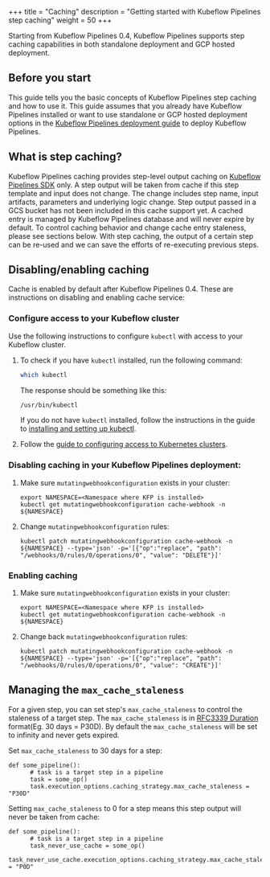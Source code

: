 +++
title = "Caching"
description = "Getting started with Kubeflow Pipelines step caching"
weight = 50
+++

Starting from Kubeflow Pipelines 0.4, Kubeflow Pipelines supports step caching capabilities in both standalone deployment and GCP hosted deployment.

## Before you start

This guide tells you the basic concepts of Kubeflow Pipelines step caching and how to use it. This guide assumes that you already have Kubeflow Pipelines installed or want to use standalone or GCP hosted deployment options in the [Kubeflow Pipelines deployment 
guide](/docs/pipelines/installation/) to deploy Kubeflow Pipelines.

## What is step caching?

Kubeflow Pipelines caching provides step-level output caching on [Kubeflow Pipelines SDK](/docs/pipelines/sdk) only. A step output will be taken from cache if this step template and input does not change. The change includes step name, input artifacts, parameters and underlying logic change. Step output passed in a GCS bucket has not been included in this cache support yet. A cached entry is managed by Kubeflow Pipelines database and will never expire by default. To control caching behavior and change cache entry staleness, please see sections below. With step caching, the output of a certain step can be re-used and we can save the efforts of re-executing previous steps.  

## Disabling/enabling caching

Cache is enabled by default after Kubeflow Pipelines 0.4. These are instructions on disabling and enabling cache service:

### Configure access to your Kubeflow cluster

Use the following instructions to configure `kubectl` with access to your
Kubeflow cluster. 

1.  To check if you have `kubectl` installed, run the following command:

    ```bash
    which kubectl
    ```

    The response should be something like this:

    ```bash
    /usr/bin/kubectl
    ```

    If you do not have `kubectl` installed, follow the instructions in the
    guide to [installing and setting up kubectl][kubectl-install].

2.  Follow the [guide to configuring access to Kubernetes
    clusters][kubectl-access]. 

### Disabling caching in your Kubeflow Pipelines deployment:

1. Make sure `mutatingwebhookconfiguration` exists in your cluster:

    ```
    export NAMESPACE=<Namespace where KFP is installed>
    kubectl get mutatingwebhookconfiguration cache-webhook -n ${NAMESPACE}
    ```
2. Change `mutatingwebhookconfiguration` rules:

    ```
    kubectl patch mutatingwebhookconfiguration cache-webhook -n ${NAMESPACE} --type='json' -p='[{"op":"replace", "path": "/webhooks/0/rules/0/operations/0", "value": "DELETE"}]'
    ```

### Enabling caching

1. Make sure `mutatingwebhookconfiguration` exists in your cluster:

    ```
    export NAMESPACE=<Namespace where KFP is installed>
    kubectl get mutatingwebhookconfiguration cache-webhook -n ${NAMESPACE}
    ```
2. Change back `mutatingwebhookconfiguration` rules:

    ```
    kubectl patch mutatingwebhookconfiguration cache-webhook -n ${NAMESPACE} --type='json' -p='[{"op":"replace", "path": "/webhooks/0/rules/0/operations/0", "value": "CREATE"}]'
    ```

## Managing the `max_cache_staleness`

For a given step, you can set step's `max_cache_staleness` to control the staleness of a target step. The `max_cache_staleness` is in [RFC3339 Duration](https://www.ietf.org/rfc/rfc3339.txt) format(Eg. 30 days = P30D). By default the `max_cache_staleness` will be set to infinity and never gets expired.

Set `max_cache_staleness` to 30 days for a step:

```
def some_pipeline():
      # task is a target step in a pipeline
      task = some_op()
      task.execution_options.caching_strategy.max_cache_staleness = "P30D"
```

Setting `max_cache_staleness` to 0 for a step means this step output will never be taken from cache:

```
def some_pipeline():
      # task is a target step in a pipeline
      task_never_use_cache = some_op()
      task_never_use_cache.execution_options.caching_strategy.max_cache_staleness = "P0D"
```

[kubectl-access]: https://kubernetes.io/docs/reference/access-authn-authz/authentication/
[kubectl-install]: https://kubernetes.io/docs/tasks/tools/install-kubectl/